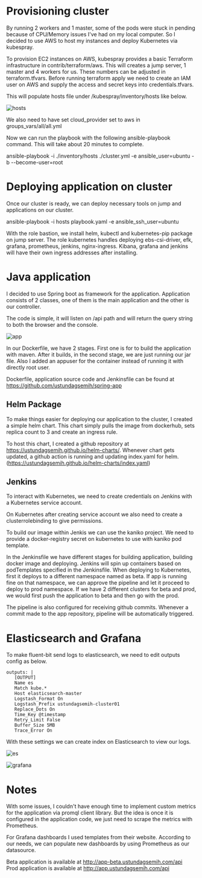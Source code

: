 # Provisioning cluster
By running 2 workers and 1 master, some of the pods were stuck in pending because of CPU/Memory issues I've had on my local computer. So I decided to use AWS to host my instances and deploy Kubernetes via kubespray.

To provision EC2 instances on AWS, kubespray provides a basic Terraform infrastructure in contrib/terraform/aws. This will creates a jump server, 1 master and 4 workers for us. These numbers can be adjusted in terraform.tfvars. Before running terraform apply we need to create an IAM user on AWS and supply the access and secret keys into credentials.tfvars.

This will populate hosts file under /kubespray/inventory/hosts like below.

![hosts](https://i.ibb.co/gRzf3RT/1.png)

We also need to have set cloud_provider set to aws in groups_vars/all/all.yml

Now we can run the playbook with the following ansible-playbook command. This will take about 20 minutes to complete.

ansible-playbook -i ./inventory/hosts ./cluster.yml -e ansible_user=ubuntu -b --become-user=root 

# Deploying application on cluster
Once our cluster is ready, we can deploy necessary tools on jump and applications on our cluster.

ansible-playbook -i hosts playbook.yaml  -e ansible_ssh_user=ubuntu

With the role bastion, we install helm, kubectl and kubernetes-pip package on jump server. The role kubernetes handles deploying ebs-csi-driver, efk, grafana, prometheus, jenkins, nginx-ingress. Kibana, grafana and jenkins will have their own ingress addresses after installing.

# Java application
I decided to use Spring boot as framework for the application. Application consists of 2 classes, one of them is the main application and the other is our controller.

The code is simple, it will listen on /api path and will return the query string to both the browser and the console.

![app](https://i.ibb.co/Kz8P3Gp/2.png)

In our Dockerfile, we have 2 stages. First one is for to build the application with maven. After it builds, in the second stage, we are just running our jar file. Also I added an appuser for the container instead of running it with directly root user.

Dockerfile, application source code and Jenkinsfile can be found at https://github.com/ustundagsemih/spring-app

## Helm Package
To make things easier for deploying our application to the cluster, I created a simple helm chart. This chart simply pulls the image from dockerhub, sets replica count to 3 and create an ingress rule.

To host this chart, I created a github repository at https://ustundagsemih.github.io/helm-charts/. Whenever chart gets updated, a github action is running and updating index.yaml for helm.(https://ustundagsemih.github.io/helm-charts/index.yaml)


## Jenkins
To interact with Kubernetes, we need to create credentials on Jenkins with a Kubernetes service account.

On Kubernetes after creating service account we also need to create a clusterrolebinding to give permissions.

To build our image within Jenkis we can use the kaniko project. We need to provide a docker-registry secret on kubernetes to use with kaniko pod template.

In the Jenkinsfile we have different stages for building application, building docker image and deploying. Jenkins will spin up containers based on podTemplates specified in the Jenkinsfile. When deploying to Kubernetes, first it deploys to a different namespace named as beta. If app is running fine on that namespace, we can approve the pipeline and let it proceed to deploy to prod namespace. If we have 2 different clusters for beta and prod, we would first push the application to beta and then go with the prod.

The pipeline is also configured for receiving github commits. Whenever a commit made to the app repository, pipeline will be automatically triggered.

# Elasticsearch and Grafana
To make fluent-bit send logs to elasticsearch, we need to edit outputs config as below.

```
outputs: |
   [OUTPUT]
   Name es
   Match kube.*
   Host elasticsearch-master
   Logstash_Format On
   Logstash_Prefix ustundagsemih-cluster01
   Replace_Dots On
   Time_Key @timestamp
   Retry_Limit False
   Buffer_Size 5MB
   Trace_Error On
```

With these settings we can create index on Elasticsearch to view our logs.

![es](https://i.ibb.co/1Lpy0xk/3.png)

![grafana](https://i.ibb.co/JCYG9vk/4.png)

# Notes
With some issues, I couldn't have enough time to implement custom metrics for the application via promql client library.
But the idea is once it is configured in the application code, we just need to scrape the metrics with Prometheus.

For Grafana dashboards I used templates from their website. According to our needs, we can populate new dashboards by using Prometheus as our datasource.

Beta application is available at http://app-beta.ustundagsemih.com/api \
Prod application is available at http://app.ustundagsemih.com/api
